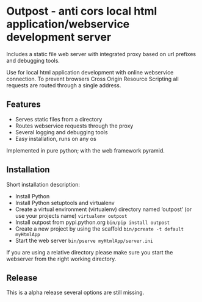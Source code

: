
# Outpost - anti cors local html application/webservice development server 

Includes a static file web server with integrated proxy based on
url prefixes and debugging tools. 

Use for local html application development with online webservice 
connection. To prevent browsers Cross Origin Resource Scripting
all requests are routed through a single address.

## Features

- Serves static files from a directory
- Routes webservice requests through the proxy   
- Several logging and debugging tools
- Easy installation, runs on any os

Implemented in pure python; with the web framework pyramid.

## Installation

Short installation description:

- Install Python 
- Install Python setuptools and virtualenv
- Create a virtual environment (virtualenv) directory named ‘outpost’ (or use your projects name)
  ``virtualenv outpost``
- Install outpost from pypi.python.org ``bin/pip install outpost``
- Create a new project by using the scaffold ``bin/pcreate -t default myHtmlApp``
- Start the web server ``bin/pserve myHtmlApp/server.ini`` 

If you are using a relative directory please make sure you start the webserver from the right
working directory.

## Release

This is a alpha release several options are still missing. 